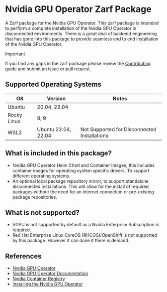 # Nvidia GPU Operator Zarf Package

A Zarf package for the Nvidia GPU Operator. This zarf package is intended to perform a complete installation of the Nvidia GPU Operator in disconnected environments. There is a great deal of backend engineering that has gone into this package to provide seamless end to end installation of the Nvidia GPU Operator.

> [!IMPORTANT]
> If you find any gaps in the zarf package please review the [Contributing](CONTRIBUTING.md) guide and submit an issue or pull request.

## Supported Operating Systems

| OS          | Version             | Notes                                        |
| ----------- | ------------------- | -------------------------------------------- |
| Ubuntu      | 20.04, 22.04        |                                              |
| Rocky Linux | 8, 9                |                                              |
| WSL2        | Ubuntu 22.04, 22.04 | Not Supported for Disconnected Installations |

## What is included in this package?

- Nvidia GPU Operator Helm Chart and Container Images, this includes container images for operating system specific drivers. To support different operating systems.
- An optional local package repository mirror, to support standalone disconnected installations. This will allow for the install of required packages without the need for an internet connection or pre-existing package repositories.

## What is not supported?

- VGPU is not supported by default as a Nvidia Enterprise Subscription is required.
- Red Hat Enterprise Linux CoreOS (RHCOS)/OpenShift is not supported by this package. However it can done if there is demand.

## References

- [Nvidia GPU Operator](https://github.com/NVIDIA/gpu-operator)
- [Nvidia GPU Operator Documentation](https://docs.nvidia.com/datacenter/cloud-native/gpu-operator/latest/index.html)
- [Nvidia Container Registry](https://catalog.ngc.nvidia.com/containers)
- [Installing the Nvidia GPU Operator](https://docs.nvidia.com/datacenter/cloud-native/gpu-operator/latest/getting-started.html#chart-customization-options)
